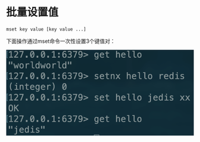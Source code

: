 # 批量设置值

```text
mset key value [key value ...]
```

下面操作通过mset命令一次性设置3个键值对：

![](../../.gitbook/assets/image%20%2851%29.png)


